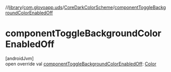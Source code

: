 //[library](../../../index.md)/[com.glovoapp.uds](../index.md)/[CoreDarkColorScheme](index.md)/[componentToggleBackgroundColorEnabledOff](component-toggle-background-color-enabled-off.md)

# componentToggleBackgroundColorEnabledOff

[androidJvm]\
open override val [componentToggleBackgroundColorEnabledOff](component-toggle-background-color-enabled-off.md): [Color](https://developer.android.com/reference/kotlin/androidx/compose/ui/graphics/Color.html)
